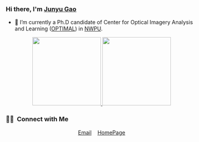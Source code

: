 ### Hi there, I'm [Junyu Gao](https://github.com/gjy3035)

- 🔭 I’m currently a Ph.D candidate of Center for Optical Imagery Analysis and Learning ([OPTIMAL](http://www.nwpu-optimal.cn/)) in [NWPU](http://www.nwpu.edu.cn/).

<p align="center">
<a href="https://github.com/gjy3035">
  <img height="180em" src="https://github-readme-stats-eight-theta.vercel.app/api?username=gjy3035&show_icons=true&theme=vue&include_all_commits=true&count_private=true"/>
  <img height="180em" src="https://github-readme-stats-eight-theta.vercel.app/api/top-langs/?username=gjy3035&layout=compact&langs_count=8&theme=vue&count_private=true"/>
</a>
</p>

### 🤝🏻 &nbsp;Connect with Me

<p align="center">
  <a href="mailto:gjy3035@gmail.com">Email</a>
  &nbsp;&nbsp;
  <a href="https://gjy3035.github.io/">HomePage</a>
</p>
